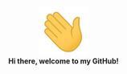 <p align="center">
  <img src="https://raw.githubusercontent.com/ABSphreak/ABSphreak/master/gifs/Hi.gif" width="100px" alt="Hi" /><br>
  <b>Hi there, welcome to my GitHub!</b>
</p>
